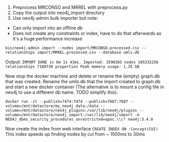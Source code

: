 1. Preprocess MRCONSO and MRREL with preprocess.py
2. Copy the output into neo4j_import directory
3. Use neo4j-admin bulk importer but note:
  - Can only import into an offline db
  - Does not create any constraints or index, have to do that afterwards as it's a huge performance increase



`
bin/neo4j-admin import --nodes import/MRCONSO.processed.csv --relationships import/MRREL.processed.csv --database umls.db
`

Output:
`
IMPORT DONE in 6m 1s 43ms.
Imported:
  3590365 nodes
  105332256 relationships
  7180730 properties
Peak memory usage: 1.35 GB
`

Now stop the docker machine and delete or rename the (empty) graph.db that was created. Rename the umls.db that the import created to graph.db and start a new docker container (The alternative is to mount a config file in neo4j to use a different db name. TODO simplify this).

`
docker run -it --publish=7474:7474 --publish=7687:7687 --volume=/mnt/datastore/my_neo4j_data:/data --volume=/mnt/datastore/neo4j_plugins:/var/lib/neo4j/plugins --volume=/mnt/datastore/neo4j_import:/var/lib/neo4j/import -e NEO4J_dbms_security_procedures_unrestricted=apoc.\\\* neo4j:3.4.0
`

Now create the index from web interface
`CREATE INDEX ON :Concept(CUI)`
This index speeds up finding nodes by cui from ~ 1500ms to 30ms
